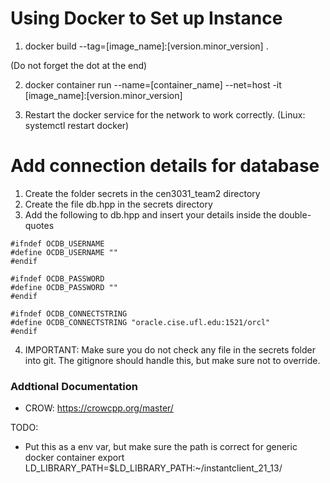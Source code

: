 # Using Docker to Set up Instance
1. docker build --tag=[image_name]:[version.minor_version] .

(Do not forget the dot at the end)


2. docker container run --name=[container_name] --net=host -it [image_name]:[version.minor_version]

3. Restart the docker service for the network to work correctly. (Linux: systemctl restart docker)

# Add connection details for database
1. Create the folder secrets in the cen3031_team2 directory
2. Create the file db.hpp in the secrets directory
3. Add the following to db.hpp and insert your details inside the double-quotes
```
#ifndef OCDB_USERNAME
#define OCDB_USERNAME ""
#endif

#ifndef OCDB_PASSWORD
#define OCDB_PASSWORD ""
#endif

#ifndef OCDB_CONNECTSTRING
#define OCDB_CONNECTSTRING "oracle.cise.ufl.edu:1521/orcl"
#endif
```
4. IMPORTANT: Make sure you do not check any file in the secrets folder into git. The gitignore should handle this, but make sure not to override. 

### Addtional Documentation
* CROW: https://crowcpp.org/master/


TODO:
* Put this as a env var, but make sure the path is correct for generic docker container export LD_LIBRARY_PATH=$LD_LIBRARY_PATH:~/instantclient_21_13/
